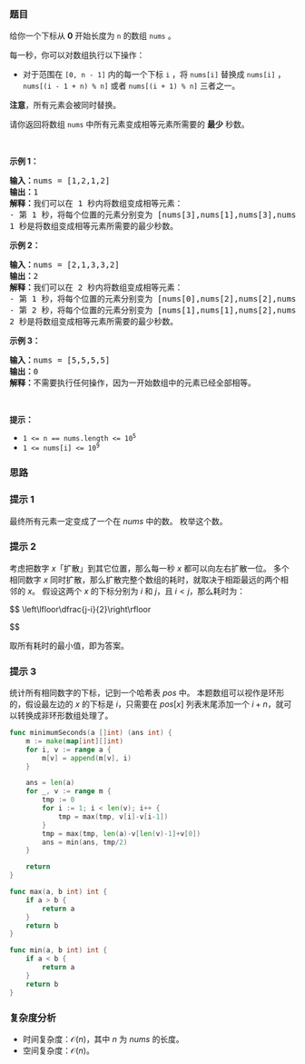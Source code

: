 ### 题目

<p>给你一个下标从 <strong>0</strong> 开始长度为 <code>n</code> 的数组 <code>nums</code> 。</p>

<p>每一秒，你可以对数组执行以下操作：</p>

<ul>
	<li>对于范围在 <code>[0, n - 1]</code> 内的每一个下标 <code>i</code> ，将 <code>nums[i]</code> 替换成 <code>nums[i]</code> ，<code>nums[(i - 1 + n) % n]</code> 或者 <code>nums[(i + 1) % n]</code> 三者之一。</li>
</ul>

<p><strong>注意</strong>，所有元素会被同时替换。</p>

<p>请你返回将数组 <code>nums</code> 中所有元素变成相等元素所需要的 <strong>最少</strong> 秒数。</p>

<p> </p>

<p><strong>示例 1：</strong></p>

<pre><b>输入：</b>nums = [1,2,1,2]
<b>输出：</b>1
<b>解释：</b>我们可以在 1 秒内将数组变成相等元素：
- 第 1 秒，将每个位置的元素分别变为 [nums[3],nums[1],nums[3],nums[3]] 。变化后，nums = [2,2,2,2] 。
1 秒是将数组变成相等元素所需要的最少秒数。
</pre>

<p><strong>示例 2：</strong></p>

<pre><b>输入：</b>nums = [2,1,3,3,2]
<b>输出：</b>2
<b>解释：</b>我们可以在 2 秒内将数组变成相等元素：
- 第 1 秒，将每个位置的元素分别变为 [nums[0],nums[2],nums[2],nums[2],nums[3]] 。变化后，nums = [2,3,3,3,3] 。
- 第 2 秒，将每个位置的元素分别变为 [nums[1],nums[1],nums[2],nums[3],nums[4]] 。变化后，nums = [3,3,3,3,3] 。
2 秒是将数组变成相等元素所需要的最少秒数。
</pre>

<p><strong>示例 3：</strong></p>

<pre><b>输入：</b>nums = [5,5,5,5]
<b>输出：</b>0
<b>解释：</b>不需要执行任何操作，因为一开始数组中的元素已经全部相等。
</pre>

<p> </p>

<p><strong>提示：</strong></p>

<ul>
	<li><code>1 <= n == nums.length <= 10<sup>5</sup></code></li>
	<li><code>1 <= nums[i] <= 10<sup>9</sup></code></li>
</ul>

### 思路

### 提示 1

最终所有元素一定变成了一个在 $\textit{nums}$ 中的数。
枚举这个数。

### 提示 2

考虑把数字 $x$「扩散」到其它位置，那么每一秒 $x$ 都可以向左右扩散一位。
多个相同数字 $x$ 同时扩散，那么扩散完整个数组的耗时，就取决于相距最远的两个相邻的 $x$。
假设这两个 $x$ 的下标分别为 $i$ 和 $j$，且 $i<j$，那么耗时为：

$$
\left\lfloor\dfrac{j-i}{2}\right\rfloor

$$

取所有耗时的最小值，即为答案。

### 提示 3

统计所有相同数字的下标，记到一个哈希表 $\textit{pos}$ 中。
本题数组可以视作是环形的，假设最左边的 $x$ 的下标是 $i$，只需要在 $\textit{pos}[x]$ 列表末尾添加一个 $i+n$，就可以转换成非环形数组处理了。

```go
func minimumSeconds(a []int) (ans int) {
	m := make(map[int][]int)
	for i, v := range a {
		m[v] = append(m[v], i)
	}

	ans = len(a)
	for _, v := range m {
		tmp := 0
		for i := 1; i < len(v); i++ {
			tmp = max(tmp, v[i]-v[i-1])
		}
		tmp = max(tmp, len(a)-v[len(v)-1]+v[0])
		ans = min(ans, tmp/2)
	}

	return
}

func max(a, b int) int {
	if a > b {
		return a
	}
	return b
}

func min(a, b int) int {
	if a < b {
		return a
	}
	return b
}
```

### 复杂度分析

- 时间复杂度：$\mathcal{O}(n)$，其中 $n$ 为 $\textit{nums}$ 的长度。
- 空间复杂度：$\mathcal{O}(n)$。
